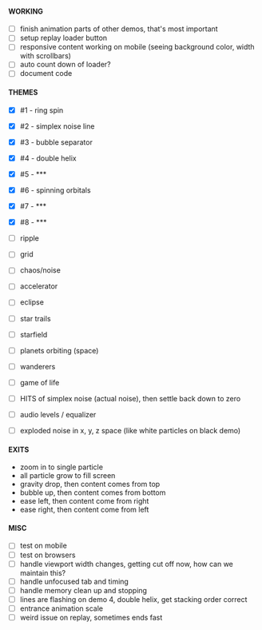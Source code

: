 #### WORKING

- [ ] finish animation parts of other demos, that's most important
- [ ] setup replay loader button
- [ ] responsive content working on mobile (seeing background color, width with scrollbars)
- [ ] auto count down of loader?
- [ ] document code

#### THEMES

- [x] #1 - ring spin
- [x] #2 - simplex noise line
- [x] #3 - bubble separator
- [x] #4 - double helix
- [x] #5 - ***
- [x] #6 - spinning orbitals
- [x] #7 - ***
- [x] #8 - ***

- [ ] ripple
- [ ] grid
- [ ] chaos/noise
- [ ] accelerator
- [ ] eclipse
- [ ] star trails
- [ ] starfield
- [ ] planets orbiting (space)
- [ ] wanderers
- [ ] game of life
- [ ] HITS of simplex noise (actual noise), then settle back down to zero
- [ ] audio levels / equalizer
- [ ] exploded noise in x, y, z space (like white particles on black demo)

#### EXITS

- zoom in to single particle
- all particle grow to fill screen
- gravity drop, then content comes from top
- bubble up, then content comes from bottom
- ease left, then content come from right
- ease right, then content come from left

#### MISC

- [ ] test on mobile
- [ ] test on browsers
- [ ] handle viewport width changes, getting cut off now, how can we maintain this?
- [ ] handle unfocused tab and timing
- [ ] handle memory clean up and stopping
- [ ] lines are flashing on demo 4, double helix, get stacking order correct
- [ ] entrance animation scale
- [ ] weird issue on replay, sometimes ends fast
